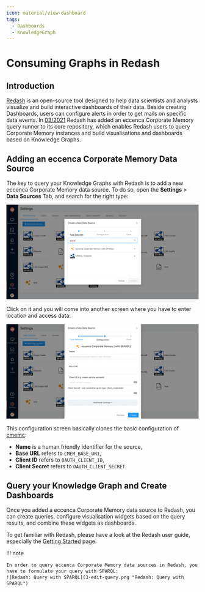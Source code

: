 ```yaml
---
icon: material/view-dashboard
tags:
  - Dashboards
  - KnowledgeGraph
---
```

# Consuming Graphs in Redash

## Introduction

[Redash](https://redash.io) is an open-source tool designed to help data scientists and analysts visualize and build interactive dashboards of their data.
Beside creating Dashboards, users can configure alerts in order to get mails on specific data events.
In [03/2021](https://github.com/getredash/redash/pull/5415) Redash has added an eccenca Corporate Memory query runner to its core repository, which enables Redash users to query Corporate Memory instances and build visualisations and dashboards based on Knowledge Graphs.

## Adding an eccenca Corporate Memory Data Source

The key to query your Knowledge Graphs with Redash is to add a new eccenca Corporate Memory data source.
To do so, open the **Settings** > **Data Sources** Tab, and search for the right type:

![Redash Data Sources: Search for eccenca Corporate Memory](1-add-datasource-search.png "Redash Data Sources: Search for eccenca Corporate Memory")

Click on it and you will come into another screen where you have to enter location and access data:

![Redash Data Sources: Configure Corporate Memory Access](2-add-datasource-config.png "Redash Data Sources: Configure Corporate Memory Access")

This configuration screen basically clones the basic configuration of [cmemc](../../automate/cmemc-command-line-interface/configuration/file-based-configuration/index):

- **Name** is a human friendly identifier for the source,
- **Base URL** refers to `CMEM_BASE_URI`,
- **Client ID** refers to `OAUTH_CLIENT_ID`,
- **Client Secret** refers to `OAUTH_CLIENT_SECRET`.

## Query your Knowledge Graph and Create Dashboards

Once you added a eccenca Corporate Memory data source to Redash, you can create queries, configure visualisation widgets based on the query results, and combine these widgets as dashboards.

To get familiar with Redash, please have a look at the Redash user guide, especially the [Getting Started](https://redash.io/help/user-guide/getting-started) page.

!!! note

    In order to query eccenca Corporate Memory data sources in Redash, you have to formulate your query with SPARQL:
    ![Redash: Query with SPARQL](3-edit-query.png "Redash: Query with SPARQL")

